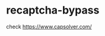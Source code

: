 # recaptcha-bypass
check https://www.capsolver.com/ 



















                                                                                                                                                                                                                 